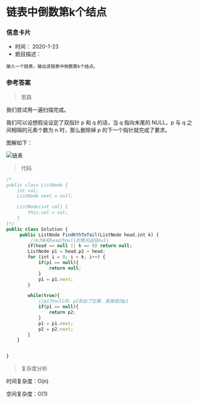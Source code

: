 # 链表中倒数第k个结点 

### 信息卡片 

- 时间： 2020-1-23
- 题目描述：

```
输入一个链表，输出该链表中倒数第k个结点。
```



### 参考答案

> 思路

我们尝试用一遍扫描完成。

我们可以设想假设设定了双指针 p 和 q 的话，当 q 指向末尾的 NULL，p 与 q 之间相隔的元素个数为 n 时，那么删除掉 p 的下一个指针就完成了要求。

图解如下：

![链表](./assets/14.gif)




> 代码

```js
/*
public class ListNode {
    int val;
    ListNode next = null;

    ListNode(int val) {
        this.val = val;
    }
}*/
public class Solution {
     public ListNode FindKthToTail(ListNode head,int k) {
         //k为0和head为null的情况返回null
        if(head == null || k == 0) return null;
        ListNode p1 = head,p2 = head;
        for (int i = 0; i < k; i++) {
            if(p1 == null){
                return null;
            }
            p1 = p1.next;
        }

        while(true){
            //p1为null时，p2到达了位置，直接返回p2
            if(p1 == null){
                return p2;
            }
            p1 = p1.next;
            p2 = p2.next;
        }
    }


}
```



> 复杂度分析

时间复杂度：O(n)

空间复杂度：O(1)





